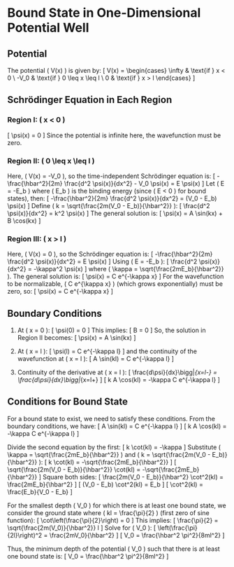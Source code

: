 # Bound State in One-Dimensional Potential Well

## Potential
The potential \( V(x) \) is given by:
\[ V(x) = \begin{cases} 
\infty & \text{if } x < 0 \\
-V_0 & \text{if } 0 \leq x \leq l \\
0 & \text{if } x > l 
\end{cases} \]

## Schrödinger Equation in Each Region

### Region I: \( x < 0 \)
\[ \psi(x) = 0 \]
Since the potential is infinite here, the wavefunction must be zero.

### Region II: \( 0 \leq x \leq l \)
Here, \( V(x) = -V_0 \), so the time-independent Schrödinger equation is:
\[ -\frac{\hbar^2}{2m} \frac{d^2 \psi(x)}{dx^2} - V_0 \psi(x) = E \psi(x) \]
Let \( E = -E_b \) where \( E_b \) is the binding energy (since \( E < 0 \) for bound states), then:
\[ -\frac{\hbar^2}{2m} \frac{d^2 \psi(x)}{dx^2} = (V_0 - E_b) \psi(x) \]
Define \( k = \sqrt{\frac{2m(V_0 - E_b)}{\hbar^2}} \):
\[ \frac{d^2 \psi(x)}{dx^2} = k^2 \psi(x) \]
The general solution is:
\[ \psi(x) = A \sin(kx) + B \cos(kx) \]

### Region III: \( x > l \)
Here, \( V(x) = 0 \), so the Schrödinger equation is:
\[ -\frac{\hbar^2}{2m} \frac{d^2 \psi(x)}{dx^2} = E \psi(x) \]
Using \( E = -E_b \):
\[ \frac{d^2 \psi(x)}{dx^2} = -\kappa^2 \psi(x) \]
where \( \kappa = \sqrt{\frac{2mE_b}{\hbar^2}} \). The general solution is:
\[ \psi(x) = C e^{-\kappa x} \]
For the wavefunction to be normalizable, \( C e^{\kappa x} \) (which grows exponentially) must be zero, so:
\[ \psi(x) = C e^{-\kappa x} \]

## Boundary Conditions

1. At \( x = 0 \):
   \[ \psi(0) = 0 \]
   This implies:
   \[ B = 0 \]
   So, the solution in Region II becomes:
   \[ \psi(x) = A \sin(kx) \]

2. At \( x = l \):
   \[ \psi(l) = C e^{-\kappa l} \]
   and the continuity of the wavefunction at \( x = l \):
   \[ A \sin(kl) = C e^{-\kappa l} \]

3. Continuity of the derivative at \( x = l \):
   \[ \frac{d\psi}{dx}\bigg|_{x=l-} = \frac{d\psi}{dx}\bigg|_{x=l+} \]
   \[ k A \cos(kl) = -\kappa C e^{-\kappa l} \]

## Conditions for Bound State

For a bound state to exist, we need to satisfy these conditions. From the boundary conditions, we have:
\[ A \sin(kl) = C e^{-\kappa l} \]
\[ k A \cos(kl) = -\kappa C e^{-\kappa l} \]

Divide the second equation by the first:
\[ k \cot(kl) = -\kappa \]
Substitute \( \kappa = \sqrt{\frac{2mE_b}{\hbar^2}} \) and \( k = \sqrt{\frac{2m(V_0 - E_b)}{\hbar^2}} \):
\[ k \cot(kl) = -\sqrt{\frac{2mE_b}{\hbar^2}} \]
\[ \sqrt{\frac{2m(V_0 - E_b)}{\hbar^2}} \cot(kl) = -\sqrt{\frac{2mE_b}{\hbar^2}} \]
Square both sides:
\[ \frac{2m(V_0 - E_b)}{\hbar^2} \cot^2(kl) = \frac{2mE_b}{\hbar^2} \]
\[ (V_0 - E_b) \cot^2(kl) = E_b \]
\[ \cot^2(kl) = \frac{E_b}{V_0 - E_b} \]

For the smallest depth \( V_0 \) for which there is at least one bound state, we consider the ground state where \( kl = \frac{\pi}{2} \) (first zero of sine function):
\[ \cot\left(\frac{\pi}{2}\right) = 0 \]
This implies:
\[ \frac{\pi}{2} = \sqrt{\frac{2m(V_0)}{\hbar^2}} l \]
Solve for \( V_0 \):
\[ \left(\frac{\pi}{2l}\right)^2 = \frac{2mV_0}{\hbar^2} \]
\[ V_0 = \frac{\hbar^2 \pi^2}{8ml^2} \]

Thus, the minimum depth of the potential \( V_0 \) such that there is at least one bound state is:
\[ V_0 = \frac{\hbar^2 \pi^2}{8ml^2} \]
